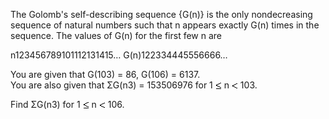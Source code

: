   <p>The Golomb's self-describing sequence {G(n)} is the only nondecreasing sequence of natural numbers such that n appears exactly G(n) times in the sequence. The values of G(n) for the first few n are</p>    <p>    n123456789101112131415&hellip;  G(n)122334445556666&hellip;</p>    <p>You are given that G(103) = 86, G(106) = 6137.<br />  You are also given that &Sigma;G(n3) = 153506976 for 1 <img src='images/symbol_le.gif' width='10' height='12' alt='&le;' border='0' style='vertical-align:middle;' /> n <img src='images/symbol_lt.gif' width='10' height='10' alt='&lt;' border='0' style='vertical-align:middle;' /> 103.</p>    <p>Find &Sigma;G(n3) for 1 <img src='images/symbol_le.gif' width='10' height='12' alt='&le;' border='0' style='vertical-align:middle;' /> n <img src='images/symbol_lt.gif' width='10' height='10' alt='&lt;' border='0' style='vertical-align:middle;' /> 106.</p>      